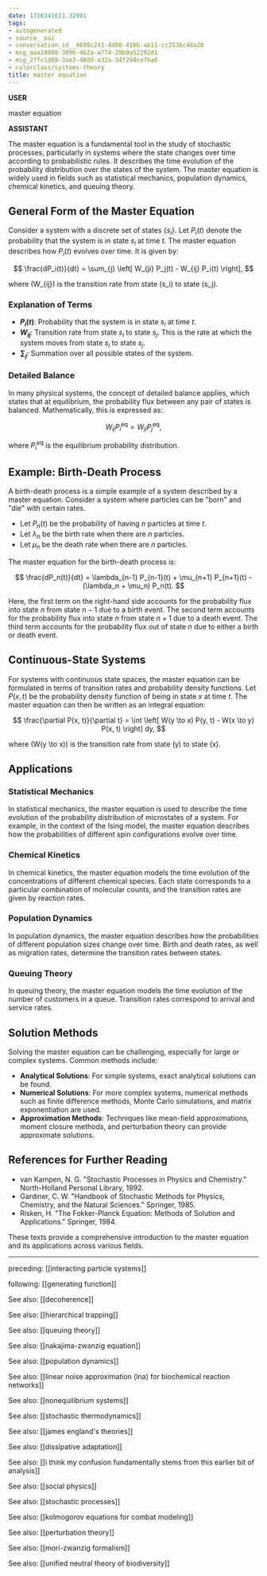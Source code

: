```yaml
---
date: 1716341611.32981
tags:
- autogenerated
- source__oai
- conversation_id__4699c241-4d00-416b-ab11-cc2536c48a20
- msg_aaa24008-3096-4b2a-a774-29b0a52292d1
- msg_27fc1d69-3ae3-48dd-a32a-34f294ce7ba6
- colorclass/systems-theory
title: master equation
---
```


**USER**

master equation


**ASSISTANT**

The master equation is a fundamental tool in the study of stochastic processes, particularly in systems where the state changes over time according to probabilistic rules. It describes the time evolution of the probability distribution over the states of the system. The master equation is widely used in fields such as statistical mechanics, population dynamics, chemical kinetics, and queuing theory.

## General Form of the Master Equation

Consider a system with a discrete set of states $\{s_i\}$. Let $P_i(t)$ denote the probability that the system is in state $s_i$ at time $t$. The master equation describes how $P_i(t)$ evolves over time. It is given by:

$$
\frac{dP_i(t)}{dt} = \sum_{j} \left[ W_{ji} P_j(t) - W_{ij} P_i(t) \right],
$$

where \(W_{ij}\) is the transition rate from state \(s_i\) to state \(s_j\).

### Explanation of Terms

- **$P_i(t)$**: Probability that the system is in state $s_i$ at time $t$.
- **$W_{ij}$**: Transition rate from state $s_i$ to state $s_j$. This is the rate at which the system moves from state $s_i$ to state $s_j$.
- **$\sum_{j}$**: Summation over all possible states of the system.

### Detailed Balance

In many physical systems, the concept of detailed balance applies, which states that at equilibrium, the probability flux between any pair of states is balanced. Mathematically, this is expressed as:

$$
W_{ij} P_i^{\text{eq}} = W_{ji} P_j^{\text{eq}},
$$

where $P_i^{\text{eq}}$ is the equilibrium probability distribution.

## Example: Birth-Death Process

A birth-death process is a simple example of a system described by a master equation. Consider a system where particles can be "born" and "die" with certain rates.

- Let $P_n(t)$ be the probability of having $n$ particles at time $t$.
- Let $\lambda_n$ be the birth rate when there are $n$ particles.
- Let $\mu_n$ be the death rate when there are $n$ particles.

The master equation for the birth-death process is:

$$
\frac{dP_n(t)}{dt} = \lambda_{n-1} P_{n-1}(t) + \mu_{n+1} P_{n+1}(t) - (\lambda_n + \mu_n) P_n(t).
$$

Here, the first term on the right-hand side accounts for the probability flux into state $n$ from state $n-1$ due to a birth event. The second term accounts for the probability flux into state $n$ from state $n+1$ due to a death event. The third term accounts for the probability flux out of state $n$ due to either a birth or death event.

## Continuous-State Systems

For systems with continuous state spaces, the master equation can be formulated in terms of transition rates and probability density functions. Let $P(x, t)$ be the probability density function of being in state $x$ at time $t$. The master equation can then be written as an integral equation:

$$
\frac{\partial P(x, t)}{\partial t} = \int \left[ W(y \to x) P(y, t) - W(x \to y) P(x, t) \right] dy,
$$

where \(W(y \to x)\) is the transition rate from state \(y\) to state \(x\).

## Applications

### Statistical Mechanics

In statistical mechanics, the master equation is used to describe the time evolution of the probability distribution of microstates of a system. For example, in the context of the Ising model, the master equation describes how the probabilities of different spin configurations evolve over time.

### Chemical Kinetics

In chemical kinetics, the master equation models the time evolution of the concentrations of different chemical species. Each state corresponds to a particular combination of molecular counts, and the transition rates are given by reaction rates.

### Population Dynamics

In population dynamics, the master equation describes how the probabilities of different population sizes change over time. Birth and death rates, as well as migration rates, determine the transition rates between states.

### Queuing Theory

In queuing theory, the master equation models the time evolution of the number of customers in a queue. Transition rates correspond to arrival and service rates.

## Solution Methods

Solving the master equation can be challenging, especially for large or complex systems. Common methods include:

- **Analytical Solutions**: For simple systems, exact analytical solutions can be found.
- **Numerical Solutions**: For more complex systems, numerical methods such as finite difference methods, Monte Carlo simulations, and matrix exponentiation are used.
- **Approximation Methods**: Techniques like mean-field approximations, moment closure methods, and perturbation theory can provide approximate solutions.

## References for Further Reading

- van Kampen, N. G. "Stochastic Processes in Physics and Chemistry." North-Holland Personal Library, 1992.
- Gardiner, C. W. "Handbook of Stochastic Methods for Physics, Chemistry, and the Natural Sciences." Springer, 1985.
- Risken, H. "The Fokker-Planck Equation: Methods of Solution and Applications." Springer, 1984.

These texts provide a comprehensive introduction to the master equation and its applications across various fields.


---

preceding: [[interacting particle systems]]  


following: [[generating function]]

See also: [[decoherence]]


See also: [[hierarchical trapping]]


See also: [[queuing theory]]


See also: [[nakajima-zwanzig equation]]


See also: [[population dynamics]]


See also: [[linear noise approximation (lna) for biochemical reaction networks]]


See also: [[nonequilibrium systems]]


See also: [[stochastic thermodynamics]]


See also: [[james england's theories]]


See also: [[dissipative adaptation]]


See also: [[i think my confusion fundamentally stems from this earlier bit of analysis]]


See also: [[social physics]]


See also: [[stochastic processes]]


See also: [[kolmogorov equations for combat modeling]]


See also: [[perturbation theory]]


See also: [[mori-zwanzig formalism]]


See also: [[unified neutral theory of biodiversity]]